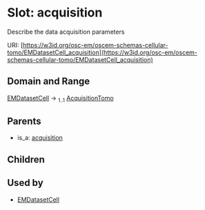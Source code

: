 
# Slot: acquisition

Describe the data acquisition parameters

URI: [https://w3id.org/osc-em/oscem-schemas-cellular-tomo/EMDatasetCell_acquisition](https://w3id.org/osc-em/oscem-schemas-cellular-tomo/EMDatasetCell_acquisition)


## Domain and Range

[EMDatasetCell](EMDatasetCell.md) &#8594;  <sub>1..1</sub> [AcquisitionTomo](AcquisitionTomo.md)

## Parents

 *  is_a: [acquisition](acquisition.md)

## Children


## Used by

 * [EMDatasetCell](EMDatasetCell.md)
